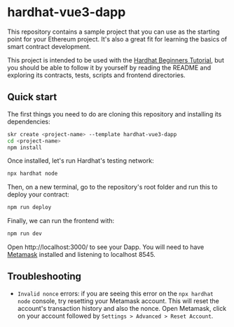 # hardhat-vue3-dapp

This repository contains a sample project that you can use as the starting point for your Ethereum project. It's also a great fit for learning the basics of smart contract development.

This project is intended to be used with the [Hardhat Beginners Tutorial](https://hardhat.org/tutorial/), but you should be able to follow it by yourself by reading the README and exploring its contracts, tests, scripts and frontend directories.

## Quick start

The first things you need to do are cloning this repository and installing its dependencies:

```sh
skr create <project-name> --template hardhat-vue3-dapp
cd <project-name>
npm install
```

Once installed, let's run Hardhat's testing network:

```sh
npx hardhat node
```

Then, on a new terminal, go to the repository's root folder and run this to deploy your contract:

```sh
npm run deploy
```

Finally, we can run the frontend with:

```sh
npm run dev
```

Open http://localhost:3000/ to see your Dapp. You will need to have [Metamask](https://metamask.io/) installed and listening to localhost 8545.

## Troubleshooting

- `Invalid nonce` errors: if you are seeing this error on the `npx hardhat node` console, try resetting your Metamask account. This will reset the account's transaction history and also the nonce. Open Metamask, click on your account followed by `Settings > Advanced > Reset Account`.
